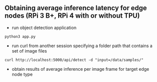 ## Obtaining average inference latency for edge nodes (RPi 3 B+, RPi 4 with or without TPU)

* run object detection application
~~~
python3 app.py
~~~
* run curl from another session specifying a folder path that contains a set of image files
~~~
curl http://localhost:5000/api/detect -d "input=/data/samples/"
~~~
* obtain results of average inference per image frame for target edge node type 

